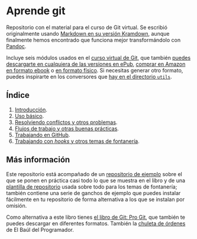 Aprende git
=========

Repositorio con el material para el curso de Git virtual. Se escribió originalmente usando
[Markdown en su versión Kramdown](http://kramdown.gettalong.org/quickref.html),
aunque finalmente hemos encontrado que funciona mejor transformándolo
con [Pandoc](http://pandoc.org/).

Incluye seis módulos usados en el
[curso virtual de Git](http://cevug.ugr.es/git), que también
[puedes descargarte en cualquiera de las versiones en ePub](https://github.com/oslugr/curso-git/releases), 
[comprar en Amazon en formato ebook](https://www.amazon.es/dp/B00K515GL2?tag=atalaya-21&camp=3634&creative=24822&linkCode=as4&creativeASIN=B00K515GL2&adid=0MNVCEFMSN6CVHJCCJEH&)
o
[en formato físico](https://www.amazon.es/Aprende-Git-y-camino-GitHub/dp/1521889619/ref=tmm_pap_swatch_0?_encoding=UTF8&qid=1411621815&sr=1-2). Si necesitas generar otro formato, puedes inspirarte en los conversores que [hay en el directorio `utils`](utils/).

## Índice

1. [Introducción](texto/introduccion.md).
2. [Uso básico](texto/uso_basico.md).
3. [Resolviendo conflictos y otros problemas](texto/solucion_problemas.md).
4. [Flujos de trabajo y otras buenas prácticas](texto/mas_usos.md).
5. [Trabajando en GitHub](texto/github.md).
6. [Trabajando con *hooks* y otros temas de fontanería](texto/ganchos.md).

## Más información

Este repositorio está acompañado de un
[repositorio de ejemplo](https://github.com/oslugr/repo-ejemplo) sobre
el que se ponen en práctica casi todo lo que se muestra en el libro y de una
[plantilla de repositorio](https://github.com/JJ/repo-plantilla) usada
sobre todo para los temas de fontanería; también contiene una serie de
ganchos de ejemplo que puedes instalar fácilmente en tu repositorio de
forma alternativa a los que se instalan por omisión.

Como alternativa a este libro tienes
[el libro de Git: Pro Git](http://git-scm.com/book/es), que también te
puedes descargar en diferentes formatos. También
la
[chuleta de órdenes](https://elbauldelprogramador.com/mini-tutorial-y-chuleta-de-comandos-git/) de
El Baúl del Programador. 


